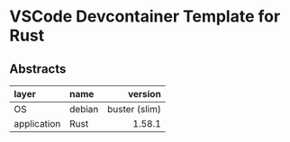 # VSCode Devcontainer Template for Rust

## Abstracts

| layer       | name   |       version |
| :---------- | :----- | ------------: |
| OS          | debian | buster (slim) |
| application | Rust   |        1.58.1 |
